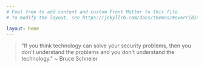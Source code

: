 ```yaml
---
# Feel free to add content and custom Front Matter to this file.
# To modify the layout, see https://jekyllrb.com/docs/themes/#overriding-theme-defaults

layout: home
---
```

> "If you think technology can solve your security problems, then you don't understand the problems and you don't understand the technology." ~ Bruce Schneier
